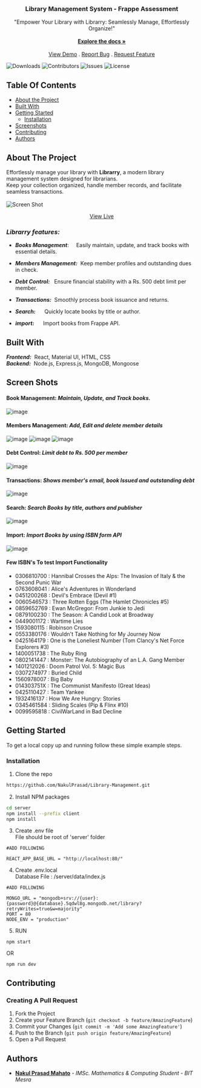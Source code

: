 <br/>
<p align="center">
  <h3 align="center">Library Management System - Frappe Assessment</h3>

  <p align="center">
    "Empower Your Library with Librarry: Seamlessly Manage, Effortlessly Organize!"
    <br/>
    <br/>
    <a href="https://github.com/NakulPrasad/Library-Management"><strong>Explore the docs »</strong></a>
    <br/>
    <br/>
    <a href="https://librarry.azurewebsites.net">View Demo</a>
    .
    <a href="https://github.com/NakulPrasad/Library-Management/issues">Report Bug</a>
    .
    <a href="https://github.com/NakulPrasad/Library-Management/issues">Request Feature</a>
  </p>
</p>

![Downloads](https://img.shields.io/github/downloads/NakulPrasad/Library-Management/total) ![Contributors](https://img.shields.io/github/contributors/NakulPrasad/Library-Management?color=dark-green) ![Issues](https://img.shields.io/github/issues/NakulPrasad/Library-Management) ![License](https://img.shields.io/github/license/NakulPrasad/Library-Management) 

## Table Of Contents

* [About the Project](#about-the-project)
* [Built With](#built-with)
* [Getting Started](#getting-started)
  * [Installation](#installation)
* [Screenshots](#screen-shots)
* [Contributing](#contributing)
* [Authors](#authors)

## About The Project

Effortlessly manage your library with **Librarry**, a modern library management system designed for librarians.<br>
Keep your collection organized, handle member records, and facilitate seamless transactions. <br>
<br> ![Screen Shot](https://github.com/NakulPrasad/Library-Management/assets/96919039/b6e178d4-3a4f-4fd1-a5f4-797d2ebad6b9) 
<br>
<p  align="center">
<a href="https://librarry.azurewebsites.net" >View Live</a></p>

### _Librarry features:_


* **_Books Management_**:    &nbsp; &nbsp; Easily maintain, update, and track books with essential details.<br>

* **_Members Management:_**  &nbsp;Keep member profiles and outstanding dues in check.<br>

* **_Debt Control:_**        &nbsp;&nbsp;Ensure financial stability with a Rs. 500 debt limit per member.<br>

* **_Transactions:_**        &nbsp;Smoothly process book issuance and returns.<br>

* **_Search:_**              &nbsp; &nbsp; &nbsp;Quickly locate books by title or author.<br>

* **_import:_**              &nbsp; &nbsp; &nbsp;Import books from Frappe API.<br>



## Built With

_**Frontend:**_ &nbsp;React, Material UI, HTML, CSS <br>
**_Backend:_** &nbsp;Node.js, Express.js, MongoDB, Mongoose <br>

## Screen Shots
#### Book Management: _Maintain, Update, and Track books._ <br>
![image](https://github.com/NakulPrasad/Library-Management/assets/96919039/77364d29-d9c2-4216-87e8-83867166c68e)
<br>

#### Members Management: _Add, Edit and delete member details_ <br>
![image](https://github.com/NakulPrasad/Library-Management/assets/96919039/fa209ed9-c201-4414-acdb-f06eec3f84c5)
![image](https://github.com/NakulPrasad/Library-Management/assets/96919039/e05f773f-4f18-4731-a69f-57cb1999ee04)
![image](https://github.com/NakulPrasad/Library-Management/assets/96919039/15be4a88-9dd8-499b-9cc1-ae054b5df16b)
<br>

#### Debt Control: _Limit debt to Rs. 500 per member_ <br>
![image](https://github.com/NakulPrasad/Library-Management/assets/96919039/a1cde818-6464-4861-ab19-726f269b3d4a)
<br>

#### Transactions: _Shows member's email, book Issued and outstanding debt_ <br>
![image](https://github.com/NakulPrasad/Library-Management/assets/96919039/a5e6d35a-e02f-4179-bcb4-cc49fd2e5841)
<br>

#### Search: _Search Books by title, authors and publisher_ <br>
![image](https://github.com/NakulPrasad/Library-Management/assets/96919039/78497899-9645-462a-abef-9b8ddf0892ba)
<br>

#### Import: _Import Books by using ISBN form API_ <br>
![image](https://github.com/NakulPrasad/Library-Management/assets/96919039/535de333-89e8-4360-8149-88de8678bdb8)
<br>

#### Few ISBN's To test **Import** Functionality
* 0306810700 : Hannibal Crosses the Alps: The Invasion of Italy & the Second Punic War
* 0763608041 : Alice's Adventures in Wonderland
* 0451200268 : Devil's Embrace (Devil  #1)
* 0060546573 : Three Rotten Eggs (The Hamlet Chronicles  #5)
* 0859652769 : Ewan McGregor: From Junkie to Jedi
* 0879100230 : The Season: A Candid Look at Broadway
* 0449001172 : Wartime Lies
* 1593080115 : Robinson Crusoe
* 0553380176 : Wouldn't Take Nothing for My Journey Now
* 0425164179 : One is the Loneliest Number (Tom Clancy's Net Force Explorers  #3)
* 1400051738 : The Ruby Ring
* 0802141447 : Monster: The Autobiography of an L.A. Gang Member
* 1401212026 : Doom Patrol  Vol. 5: Magic Bus
* 0307274977 : Buried Child
* 1560978007 : Big Baby
* 014303751X : The Communist Manifesto (Great Ideas)
* 0425110427 : Team Yankee
* 1932416137 : How We Are Hungry: Stories
* 0345461584 : Sliding Scales (Pip & Flinx #10)
* 0099595818 : CivilWarLand in Bad Decline

## Getting Started

To get a local copy up and running follow these simple example steps.

### Installation

1. Clone the repo

```sh
https://github.com/NakulPrasad/Library-Management.git
```
2. Install NPM packages

```sh
cd server
npm install --prefix client
npm install
```
3. Create .env file <br/>
File should be root of 'server' folder
```
#ADD FOLLOWING

REACT_APP_BASE_URL = "http://localhost:80/"
```
4. Create .env.local<br/>
Database File : /server/data/index.js
```
#ADD FOLLOWING

MONGO_URL = "mongodb+srv://{user}:{password}@{database}.5qdwl8g.mongodb.net/library?retryWrites=true&w=majority"
PORT = 80
NODE_ENV = "production"

```
5. RUN

```
npm start
```
OR
```
npm run dev
```

## Contributing
### Creating A Pull Request

1. Fork the Project
2. Create your Feature Branch (`git checkout -b feature/AmazingFeature`)
3. Commit your Changes (`git commit -m 'Add some AmazingFeature'`)
4. Push to the Branch (`git push origin feature/AmazingFeature`)
5. Open a Pull Request

## Authors

* **[Nakul Prasad Mahato](https://github.com/NakulPrasad)** - *IMSc. Mathematics & Computing Student* - *BIT Mesra*

